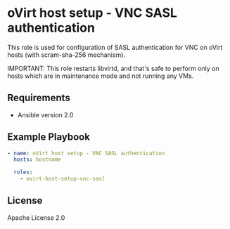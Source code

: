 oVirt host setup - VNC SASL authentication
=============================

This role is used for configuration of SASL authentication for VNC on oVirt
hosts (with scram-sha-256 mechanism).

IMPORTANT: This role restarts libvirtd, and that's safe to perform only on
hosts which are in maintenance mode and not running any VMs.

Requirements
------------

 * Ansible version 2.0

Example Playbook
----------------

```yaml
- name: oVirt host setup - VNC SASL authentication
  hosts: hostname

  roles:
    - ovirt-host-setup-vnc-sasl
```

License
-------

Apache License 2.0
